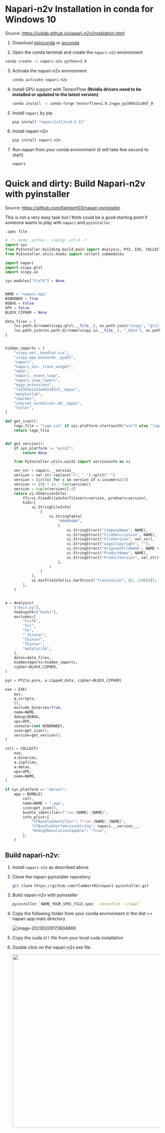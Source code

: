# Napari-n2v Installation in conda for Windows 10

Source: https://juglab.github.io/napari-n2v/installation.html

1. Download [miniconda](https://docs.conda.io/en/latest/miniconda.html) or [anconda](https://www.anaconda.com/)

2.  Open the conda terminal and create the `napari-n2v` environment

   ```bash
   conda create -n napari-n2v python=3.9
   ```

3. Activate the napari-n2v environment

   ```bash
   conda activate napari-n2v
   ```

 4. Install GPU support with TensorFlow **(Nvidia drivers need to be installed or updated to the latest version)**

    ```bash
    conda install -c conda-forge tensorflow=2.9.1=gpu_py39hb21c0df_0
    ```

5. Install `napari` by pip

   ```bash
   pip install "napari[all]==0.4.15"
   ```

6. Install napari-n2v

   ```bash
   pip install napari-n2v
   ```

7. Run napari from your conda environment (it will take few second to start)

   ```bash
   napari
   ```

# Quick and dirty: Build Napari-n2v with pyinstaller

Source: https://github.com/tlambert03/napari-pyinstaller

This is not a very easy task but I think could be a good starting point if someone wants to play with `napari` and `pyinstaller`.

`.spec file`

```python
# -*- mode: python ; coding: utf-8 -*-
import sys
from PyInstaller.building.build_main import Analysis, PYZ, EXE, COLLECT, BUNDLE
from PyInstaller.utils.hooks import collect_submodules

import napari
import vispy.glsl
import vispy.io

sys.modules["FixTk"] = None


NAME = "napari-app"
WINDOWED = True
DEBUG = False
UPX = False
BLOCK_CIPHER = None

data_files = [
    (os.path.dirname(vispy.glsl.__file__), os.path.join("vispy", "glsl")),
    (os.path.join(os.path.dirname(vispy.io.__file__), "_data"), os.path.join("vispy", "io", "_data")),
]


hidden_imports = [
    "vispy.ext._bundled.six",
    "vispy.app.backends._pyqt5",
    "napari",
    "napari_n2v._train_widget",
    "npe2",
    "napari._event_loop",
    "napari.view_layers",
    "mypy_extensions",
    "fa33d3e2c63a4523d3c5__mypyc",
    "matplotlib",
    "chardet",
    "charset_normalizer.md__mypyc",
    "cycler",
]

def get_icon():
    logo_file = "logo.ico" if sys.platform.startswith("win") else "logo.icns"
    return logo_file


def get_version():
    if sys.platform != "win32":
        return None

    from PyInstaller.utils.win32 import versioninfo as vi

    ver_str = napari.__version__
    version = ver_str.replace("+", ".").split(".")
    version = [int(x) for x in version if x.isnumeric()]
    version += [0] * (4 - len(version))
    version = tuple(version)[:4]
    return vi.VSVersionInfo(
        ffi=vi.FixedFileInfo(filevers=version, prodvers=version),
        kids=[
            vi.StringFileInfo(
                [
                    vi.StringTable(
                        "000004b0",
                        [
                            vi.StringStruct("CompanyName", NAME),
                            vi.StringStruct("FileDescription", NAME),
                            vi.StringStruct("FileVersion", ver_str),
                            vi.StringStruct("LegalCopyright", ""),
                            vi.StringStruct("OriginalFileName", NAME + ".exe"),
                            vi.StringStruct("ProductName", NAME),
                            vi.StringStruct("ProductVersion", ver_str),
                        ],
                    )
                ]
            ),
            vi.VarFileInfo([vi.VarStruct("Translation", [0, 1200])]),
        ],
    )


a = Analysis(
    ["main.py"],
    hookspath=["hooks"],
    excludes=[
        "FixTk",
        "tcl",
        "tk",
        "_tkinter",
        "tkinter",
        "Tkinter",
        "matplotlib",
    ],
    datas=data_files,
    hiddenimports=hidden_imports,
    cipher=BLOCK_CIPHER,
)

pyz = PYZ(a.pure, a.zipped_data, cipher=BLOCK_CIPHER)

exe = EXE(
    pyz,
    a.scripts,
    [],
    exclude_binaries=True,
    name=NAME,
    debug=DEBUG,
    upx=UPX,
    console=(not WINDOWED),
    icon=get_icon(),
    version=get_version(),
)

coll = COLLECT(
    exe,
    a.binaries,
    a.zipfiles,
    a.datas,
    upx=UPX,
    name=NAME,
)

if sys.platform == "darwin":
    app = BUNDLE(
        coll,
        name=NAME + ".app",
        icon=get_icon(),
        bundle_identifier=f"com.{NAME}.{NAME}",
        info_plist={
            "CFBundleIdentifier": f"com.{NAME}.{NAME}",
            "CFBundleShortVersionString": napari.__version__,
            "NSHighResolutionCapable": "True",
        },
    )
```



## Build napari-n2v:

1. Install `napari-n2v` as described above

2. Clone the napari-pyinstaller repository

   ```bash
   git clone https://github.com/tlambert03/napari-pyinstaller.git
   ```

3. Build napari-n2v with pyinstaller

   ```bash
   pyinstaller `NAME_YOUR_SPEC_FILE.spec --noconfirm --clean`
   ```

4. Copy the following folder from your conda environment in the dist >> napari-app main directory

    ![image-20230209173604869](static/napari-n2v-addData.png)

5. Copy the cuda `dll` file from your local cuda installation

6. Double click on the napari-n2v.exe file    

   <p align="center">
     <img width="1417" height="564" src="static/napari-n2v_GUI.png">
   </p>

